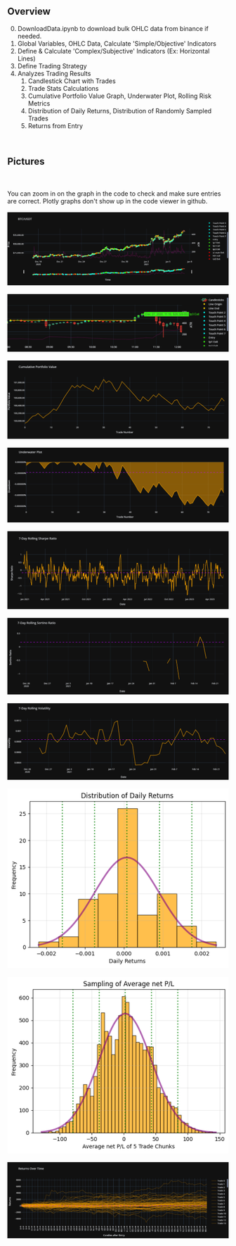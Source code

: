 ## **Overview** ##

0. DownloadData.ipynb to download bulk OHLC data from binance if needed.
1. Global Variables, OHLC Data, Calculate 'Simple/Objective' Indicators
2. Define & Calculate 'Complex/Subjective' Indicators (Ex: Horizontal Lines)
3. Define Trading Strategy
4. Analyzes Trading Results
    1. Candlestick Chart with Trades
    2. Trade Stats Calculations
    3. Cumulative Portfolio Value Graph, Underwater Plot, Rolling Risk Metrics
    4. Distribution of Daily Returns, Distribution of Randomly Sampled Trades
    5. Returns from Entry

</br>

## **Pictures** ##

</br>
</br>
You can zoom in on the graph in the code to check and make sure entries are correct. Plotly graphs don't show up in the code viewer in github.
</br>
</br>
<img src="pictures/candlestickplot.png">
</br>
</br>
<img src="pictures/candlescloseup.png">
</br>
</br>
<img src="pictures/cumportvalue.png">
</br>
</br>
<img src="pictures/underwaterplot.png">
</br>
</br>
<img src="pictures/rollingsharpe.png">
</br>
</br>
<img src="pictures/rollingsortino.png">
</br>
</br>
<img src="pictures/rollingvolatility.png">
</br>
</br>
<img src="pictures/dailyreturns.png">
</br>
</br>
<img src="pictures/tradesampling.png">
</br>
</br>
<img src="pictures/returns.png">